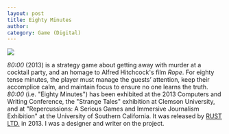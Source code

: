 ```yaml
---
layout: post
title: Eighty Minutes
author:
category: Game (Digital)
---
```


![](../../../../assets/images/Eighty.jpg)

*80:00* (2013) is a strategy game about getting away with murder at a cocktail party, and an homage to Alfred Hitchcock's film *Rope*. For eighty tense minutes, the player must manage the guests’ attention, keep their accomplice calm, and maintain focus to ensure no one learns the truth. *80:00* (i.e. "Eighty Minutes") has been exhibited at the 2013 Computers and Writing Conference, the "Strange Tales" exhibition at Clemson University, and at "Repercussions: A Serious Games and Immersive Journalism Exhibition" at the University of Southern California. It was released by [RUST LTD.](http://rustltd.com/) in 2013. I was a designer and writer on the project.
